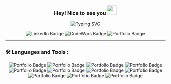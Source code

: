 <div id="header" align="center">
  <h3>
    Hey! Nice to see you
    <img src="https://media.giphy.com/media/hvRJCLFzcasrR4ia7z/giphy.gif" width="30px"/>
   </h3>
  
  <a href="https://git.io/typing-svg"><img src="https://readme-typing-svg.demolab.com?font=Fira+Code&pause=1000&color=36F79E&center=true&width=435&lines=Front-End+Web+Developer;Who+always+enjoys+a+challenge" alt="Typing SVG" /></a>
  
  <div id="badges">
    <img src="https://img.shields.io/badge/LinkedIn-blue?style=for-the-badge&logo=linkedin&logoColor=white" alt="LinkedIn Badge"/>
    <img src="https://img.shields.io/badge/CodeWars-red?style=for-the-badge&logo=codewars&logoColor=white" alt="CodeWars Badge"/>
    <img src="https://img.shields.io/badge/Portfolio-success?style=for-the-badge&logo=googlechrome&logoColor=white" alt="Portfolio Badge"/>
  </div>
</div>

---

### :hammer_and_wrench: Languages and Tools :
<div align="center">
  <img src="https://img.shields.io/badge/JavaScript-323330?style=for-the-badge&logo=javascript&logoColor=F7DF1E" alt="Portfolio Badge"/>
  <img src="https://img.shields.io/badge/Python-3776AB?style=for-the-badge&logo=python&logoColor=white" alt="Portfolio Badge"/>
  <img src="https://img.shields.io/badge/Sass-CC6699?style=for-the-badge&logo=sass&logoColor=white" alt="Portfolio Badge"/>
  <img src="https://img.shields.io/badge/Git-orange?style=for-the-badge&logo=git&logoColor=white" alt="Portfolio Badge"/>
  <img src="https://img.shields.io/badge/React-0088CC?style=for-the-badge&logo=react&logoColor=white" alt="Portfolio Badge"/>
  <img src="https://img.shields.io/badge/HTML5-E34F26?style=for-the-badge&logo=html5&logoColor=white" alt="Portfolio Badge"/>
  <img src="https://img.shields.io/badge/CSS3-1F4690?style=for-the-badge&logo=css3&logoColor=white" alt="Portfolio Badge"/>
  <img src="https://img.shields.io/badge/NodeJS-43853D?style=for-the-badge&logo=node.js&logoColor=white" alt="Portfolio Badge"/>
  <img src="https://img.shields.io/badge/NPM-16213E?style=for-the-badge&logo=npm&logoColor=white" alt="Portfolio Badge"/>
  <img src="https://img.shields.io/badge/Webpack-30AADD?style=for-the-badge&logo=webpack&logoColor=white" alt="Portfolio Badge"/>
  <img src="https://img.shields.io/badge/Firebase-FAC213?style=for-the-badge&logo=firebase&logoColor=FF5B00" alt="Portfolio Badge"/>
</div>
        
          
            
          
        
        
        
          
            
              
            
            
              
              
            
          
          
            
              
            
          
        
      


